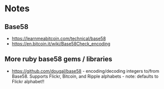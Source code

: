 # Notes


## Base58

- <https://learnmeabitcoin.com/technical/base58>
- <https://en.bitcoin.it/wiki/Base58Check_encoding>



## More ruby base58 gems / libraries

- <https://github.com/dougal/base58> - encoding/decoding integers to/from Base58. Supports Flickr, Bitcoin, and Ripple alphabets - note: defaults to Flickr alphabet!!




